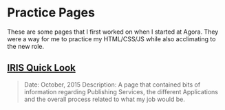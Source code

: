 # Practice Pages

These are some pages that I first worked on when I started at Agora. 
They were a way for me to practice my HTML/CSS/JS while also acclimating to the new role.


## [IRIS Quick Look](https://dejai.github.io/iris_bros/practice/iris_quicklook.html)
> Date: October, 2015
> Description: A page that contained bits of information regarding Publishing Services, the different Applications and the overall process related to what my job would be.
